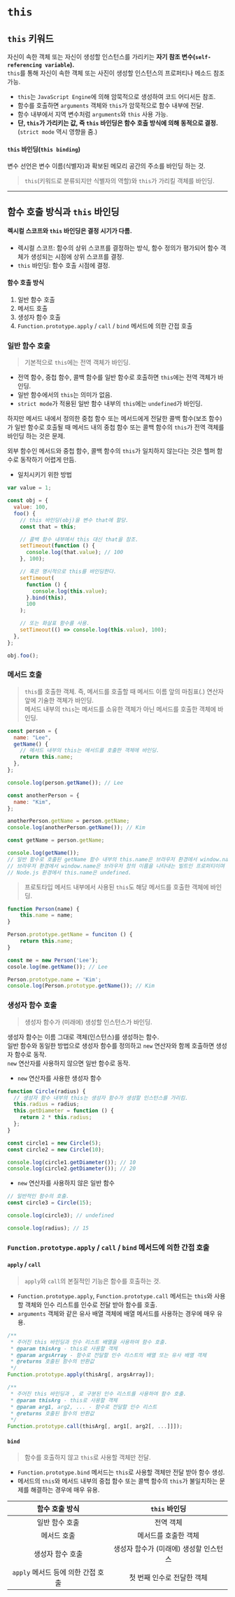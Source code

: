 # `this`

## `this` 키워드

자신이 속한 객체 또는 자신이 생성할 인스턴스를 가리키는 **자기 참조 변수(`self-referencing variable`).**  
`this`를 통해 자신이 속한 객체 또는 사진이 생성할 인스턴스의 프로퍼티나 메소드 참조 가능.

- `this`는 `JavaScript Engine`에 의해 암묵적으로 생성하여 코드 어디서든 참조.
- 함수를 호출하면 `arguments` 객체와 `this`가 암묵적으로 함수 내부에 전달.
- 함수 내부에서 지역 변수처럼 `arguments`와 `this` 사용 가능.
- **단, `this`가 가리키는 값, 즉 `this` 바인딩은 함수 호출 방식에 의해 동적으로 결정.**(`strict mode` 역시 영향을 줌.)

#### `this` 바인딩(`this binding`)

변수 선언은 변수 이름(식별자)과 확보된 메모리 공간의 주소를 바인딩 하는 것.

> `this`(키워드로 분류되지만 식별자의 역할)와 `this`가 가리킬 객체를 바인딩.

---

## 함수 호출 방식과 `this` 바인딩

#### 렉시컬 스코프와 `this` 바인딩은 결정 시기가 다름.

- 렉시컬 스코프: 함수의 상위 스코프를 결정하는 방식, 함수 정의가 평가되어 함수 객체가 생성되는 시점에 상위 스코프를 결정.
- `this` 바인딩: 함수 호출 시점에 결정.

#### 함수 호출 방식

1. 일반 함수 호출
2. 메서드 호출
3. 생성자 함수 호출
4. `Function.prototype.apply` / `call` / `bind` 메서드에 의한 간접 호출

### 일반 함수 호출

> 기본적으로 `this`에는 전역 객체가 바인딩.

- 전역 함수, 중첩 함수, 콜백 함수를 일반 함수로 호출하면 `this`에는 전역 객체가 바인딩.
- 일반 함수에서의 `this`는 의미가 없음.
- `strict mode`가 적용된 일반 함수 내부의 `this`에는 `undefined`가 바인딩.

하지만 메서드 내에서 정의한 중첩 함수 또는 메서드에게 전달한 콜백 함수(보조 함수)가 일반 함수로 호출될 때 메서드 내의 중첩 함수 또는 콜백 함수의 `this`가 전역 객체를 바인딩 하는 것은 문제.

외부 함수인 메서드와 중첩 함수, 콜백 함수의 `this`가 일치하지 않는다는 것은 헬퍼 함수로 동작하기 어렵게 만듬.

- 일치시키기 위한 방법

```js
var value = 1;

const obj = {
  value: 100,
  foo() {
    // this 바인딩(obj)을 변수 that에 할당.
    const that = this;

    // 콜백 함수 내부에서 this 대신 that을 참조.
    setTimeout(function () {
      console.log(that.value); // 100
    }, 100);

    // 혹은 명시적으로 this를 바인딩한다.
    setTimeout(
      function () {
        console.log(this.value);
      }.bind(this),
      100
    );

    // 또는 화살표 함수를 사용.
    setTimeout(() => console.log(this.value), 100);
  },
};

obj.foo();
```

### 메서드 호출

> `this`를 호출한 객체. 즉, 메서드를 호출할 때 메서드 이름 앞의 마침표(.) 연산자 앞에 기술한 객체가 바인딩.  
> 메서드 내부의 `this`는 메서드를 소유한 객체가 아닌 메서드를 호출한 객체에 바인딩.

```js
const person = {
  name: "Lee",
  getName() {
    // 메서드 내부의 this는 메서드를 호출한 객체에 바인딩.
    return this.name;
  },
};

console.log(person.getName()); // Lee

const anotherPerson = {
  name: "Kim",
};

anotherPerson.getName = person.getName;
console.log(anotherPerson.getName()); // Kim

const getName = person.getName;

console.log(getName());
// 일반 함수로 호출된 getName 함수 내부의 this.name은 브라우저 환경에서 window.name과 같음.
// 브라우저 환경에서 window.name은 브라우저 창의 이름을 나타내는 빌트인 프로퍼티이며 기본값은 ''.
// Node.js 환경에서 this.name은 undefined.
```

> 프로토타입 메서드 내부에서 사용된 `this`도 해당 메서드를 호출한 객체에 바인딩.

```js
function Person(name) {
    this.name = name;
}

Person.prototype.getName = funciton () {
    return this.name;
}

const me = new Person('Lee');
cosole.log(me.getName()); // Lee

Person.prototype.name = 'Kim';
console.log(Person.prototype.getName()); // Kim
```

### 생성자 함수 호출

> 생성자 함수가 (미래에) 생성할 인스턴스가 바인딩.

생성자 함수는 이름 그대로 객체(인스턴스)를 생성하는 함수.  
일반 함수와 동일한 방법으로 생성자 함수를 정의하고 `new` 연산자와 함께 호출하면 생성자 함수로 동작.  
`new` 연산자를 사용하지 않으면 일반 함수로 동작.

- `new` 연산자를 사용한 생성자 함수

```js
function Circle(radius) {
  // 생성자 함수 내부의 this는 생성자 함수가 생성할 인스턴스를 가리킴.
  this.radius = radius;
  this.getDiameter = function () {
    return 2 * this.radius;
  };
}

const circle1 = new Circle(5);
const circle2 = new Circle(10);

console.log(circle1.getDiameter()); // 10
console.log(circle2.getDiameter()); // 20
```

- `new` 연산자를 사용하지 않은 일반 함수

```js
// 일반적인 함수의 호출.
const circle3 = Circle(15);

console.log(circle3); // undefined

console.log(radius); // 15
```

### `Function.prototype.apply` / `call` / `bind` 메서드에 의한 간접 호출

#### `apply` / `call`

> `apply`와 `call`의 본질적인 기능은 함수를 호출하는 것.

- `Function.prototype.apply`, `Function.prototype.call` 메서드는 `this`와 사용할 객체와 인수 리스트를 인수로 전달 받아 함수를 호출.
- `arguments` 객체와 같은 유사 배열 객체에 배열 메서드를 사용하는 경우에 매우 유용.

```js
/**
 * 주어진 this 바인딩과 인수 리스트 배열을 사용하여 함수 호출.
 * @param thisArg - this로 사용할 객체
 * @param argsArray - 함수로 전달할 인수 리스트의 배열 또는 유사 배열 객체
 * @returns 호출된 함수의 반환값
 */
Function.prototype.apply(thisArg[, argsArray]);

/**
 * 주어진 this 바인딩과 , 로 구분된 인수 리스트를 사용하여 함수 호출.
 * @param thisArg - this로 사용할 객체
 * @param arg1, arg2, ... - 함수로 전달할 인수 리스트
 * @returns 호출된 함수의 반환값
 */
Function.prototype.call(thisArg[, arg1[, arg2[, ...]]]);
```

#### `bind`

> 함수를 호출하지 않고 `this`로 사용할 객체만 전달.

- `Function.prototype.bind` 메서드는 `this`로 사용할 객체만 전달 받아 함수 생성.
- 메서드의 `this`와 메서드 내부의 중첩 함수 또는 콜백 함수의 `this`가 불일치하는 문제를 해결하는 경우에 매우 유용.

|           함수 호출 방식           |             `this` 바인딩              |
| :--------------------------------: | :------------------------------------: |
|           일반 함수 호출           |               전역 객체                |
|            메서드 호출             |          메서드를 호출한 객체          |
|          생성자 함수 호출          | 생성자 함수가 (미래에) 생성할 인스턴스 |
| `apply` 메서드 등에 의한 간접 호출 |       첫 번째 인수로 전달한 객체       |
